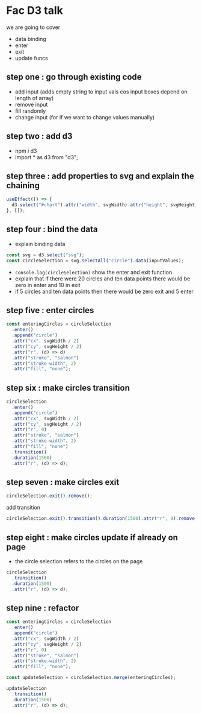 # Fac D3 talk

we are going to cover

- data binding
- enter
- exit
- update funcs

## step one : go through existing code

- add input (adds empty string to input vals cos input boxes depend on length of array)
- remove input
- fill randomly
- change input (for if we want to change values manually)

## step two : add d3

- npm i d3
- import \* as d3 from "d3";

## step three : add properties to svg and explain the chaining

```js
useEffect(() => {
  d3.select("#chart").attr("width", svgWidth).attr("height", svgHeight);
}, []);
```

## step four : bind the data

- explain binding data

```js
const svg = d3.select("svg");
const circleSelection = svg.selectAll("circle").data(inputValues);
```

- `console.log(circleSelection)` show the enter and exit function
- explain that if there were 20 circles and ten data points there would be zero in enter and 10 in exit
- if 5 circles and ten data points then there would be zero exit and 5 enter

## step five : enter circles

```js
const enteringCircles = circleSelection
  .enter()
  .append("circle")
  .attr("cx", svgWidth / 2)
  .attr("cy", svgHeight / 2)
  .attr("r", (d) => d)
  .attr("stroke", "salmon")
  .attr("stroke-width", 2)
  .attr("fill", "none");
```

## step six : make circles transition

```js
circleSelection
  .enter()
  .append("circle")
  .attr("cx", svgWidth / 2)
  .attr("cy", svgHeight / 2)
  .attr("r", 0)
  .attr("stroke", "salmon")
  .attr("stroke-width", 2)
  .attr("fill", "none")
  .transition()
  .duration(1500)
  .attr("r", (d) => d);
```

## step seven : make circles exit

```js
circleSelection.exit().remove();
```

add transition

```js
circleSelection.exit().transition().duration(1500).attr("r", 0).remove();
```

## step eight : make circles update if already on page

- the circle selection refers to the circles on the page

```js
circleSelection
  .transition()
  .duration(1500)
  .attr("r", (d) => d);
```

## step nine : refactor

```js
const enteringCircles = circleSelection
  .enter()
  .append("circle")
  .attr("cx", svgWidth / 2)
  .attr("cy", svgHeight / 2)
  .attr("r", 0)
  .attr("stroke", "salmon")
  .attr("stroke-width", 2)
  .attr("fill", "none");

const updateSelection = circleSelection.merge(enteringCircles);

updateSelection
  .transition()
  .duration(1500)
  .attr("r", (d) => d);
```
